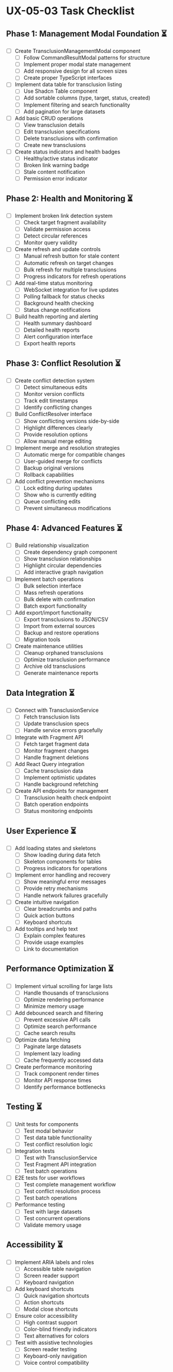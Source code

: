 # UX-05-03 Task Checklist

## Phase 1: Management Modal Foundation ⏳
- [ ] Create TransclusionManagementModal component
  - [ ] Follow CommandResultModal patterns for structure
  - [ ] Implement proper modal state management
  - [ ] Add responsive design for all screen sizes
  - [ ] Create proper TypeScript interfaces
- [ ] Implement data table for transclusion listing
  - [ ] Use Shadcn Table component
  - [ ] Add sortable columns (type, target, status, created)
  - [ ] Implement filtering and search functionality
  - [ ] Add pagination for large datasets
- [ ] Add basic CRUD operations
  - [ ] View transclusion details
  - [ ] Edit transclusion specifications
  - [ ] Delete transclusions with confirmation
  - [ ] Create new transclusions
- [ ] Create status indicators and health badges
  - [ ] Healthy/active status indicator
  - [ ] Broken link warning badge
  - [ ] Stale content notification
  - [ ] Permission error indicator

## Phase 2: Health and Monitoring ⏳
- [ ] Implement broken link detection system
  - [ ] Check target fragment availability
  - [ ] Validate permission access
  - [ ] Detect circular references
  - [ ] Monitor query validity
- [ ] Create refresh and update controls
  - [ ] Manual refresh button for stale content
  - [ ] Automatic refresh on target changes
  - [ ] Bulk refresh for multiple transclusions
  - [ ] Progress indicators for refresh operations
- [ ] Add real-time status monitoring
  - [ ] WebSocket integration for live updates
  - [ ] Polling fallback for status checks
  - [ ] Background health checking
  - [ ] Status change notifications
- [ ] Build health reporting and alerting
  - [ ] Health summary dashboard
  - [ ] Detailed health reports
  - [ ] Alert configuration interface
  - [ ] Export health reports

## Phase 3: Conflict Resolution ⏳
- [ ] Create conflict detection system
  - [ ] Detect simultaneous edits
  - [ ] Monitor version conflicts
  - [ ] Track edit timestamps
  - [ ] Identify conflicting changes
- [ ] Build ConflictResolver interface
  - [ ] Show conflicting versions side-by-side
  - [ ] Highlight differences clearly
  - [ ] Provide resolution options
  - [ ] Allow manual merge editing
- [ ] Implement merge and resolution strategies
  - [ ] Automatic merge for compatible changes
  - [ ] User-guided merge for conflicts
  - [ ] Backup original versions
  - [ ] Rollback capabilities
- [ ] Add conflict prevention mechanisms
  - [ ] Lock editing during updates
  - [ ] Show who is currently editing
  - [ ] Queue conflicting edits
  - [ ] Prevent simultaneous modifications

## Phase 4: Advanced Features ⏳
- [ ] Build relationship visualization
  - [ ] Create dependency graph component
  - [ ] Show transclusion relationships
  - [ ] Highlight circular dependencies
  - [ ] Add interactive graph navigation
- [ ] Implement batch operations
  - [ ] Bulk selection interface
  - [ ] Mass refresh operations
  - [ ] Bulk delete with confirmation
  - [ ] Batch export functionality
- [ ] Add export/import functionality
  - [ ] Export transclusions to JSON/CSV
  - [ ] Import from external sources
  - [ ] Backup and restore operations
  - [ ] Migration tools
- [ ] Create maintenance utilities
  - [ ] Cleanup orphaned transclusions
  - [ ] Optimize transclusion performance
  - [ ] Archive old transclusions
  - [ ] Generate maintenance reports

## Data Integration ⏳
- [ ] Connect with TransclusionService
  - [ ] Fetch transclusion lists
  - [ ] Update transclusion specs
  - [ ] Handle service errors gracefully
- [ ] Integrate with Fragment API
  - [ ] Fetch target fragment data
  - [ ] Monitor fragment changes
  - [ ] Handle fragment deletions
- [ ] Add React Query integration
  - [ ] Cache transclusion data
  - [ ] Implement optimistic updates
  - [ ] Handle background refetching
- [ ] Create API endpoints for management
  - [ ] Transclusion health check endpoint
  - [ ] Batch operation endpoints
  - [ ] Status monitoring endpoints

## User Experience ⏳
- [ ] Add loading states and skeletons
  - [ ] Show loading during data fetch
  - [ ] Skeleton components for tables
  - [ ] Progress indicators for operations
- [ ] Implement error handling and recovery
  - [ ] Show meaningful error messages
  - [ ] Provide retry mechanisms
  - [ ] Handle network failures gracefully
- [ ] Create intuitive navigation
  - [ ] Clear breadcrumbs and paths
  - [ ] Quick action buttons
  - [ ] Keyboard shortcuts
- [ ] Add tooltips and help text
  - [ ] Explain complex features
  - [ ] Provide usage examples
  - [ ] Link to documentation

## Performance Optimization ⏳
- [ ] Implement virtual scrolling for large lists
  - [ ] Handle thousands of transclusions
  - [ ] Optimize rendering performance
  - [ ] Minimize memory usage
- [ ] Add debounced search and filtering
  - [ ] Prevent excessive API calls
  - [ ] Optimize search performance
  - [ ] Cache search results
- [ ] Optimize data fetching
  - [ ] Paginate large datasets
  - [ ] Implement lazy loading
  - [ ] Cache frequently accessed data
- [ ] Create performance monitoring
  - [ ] Track component render times
  - [ ] Monitor API response times
  - [ ] Identify performance bottlenecks

## Testing ⏳
- [ ] Unit tests for components
  - [ ] Test modal behavior
  - [ ] Test data table functionality
  - [ ] Test conflict resolution logic
- [ ] Integration tests
  - [ ] Test with TransclusionService
  - [ ] Test Fragment API integration
  - [ ] Test batch operations
- [ ] E2E tests for user workflows
  - [ ] Test complete management workflow
  - [ ] Test conflict resolution process
  - [ ] Test batch operations
- [ ] Performance testing
  - [ ] Test with large datasets
  - [ ] Test concurrent operations
  - [ ] Validate memory usage

## Accessibility ⏳
- [ ] Implement ARIA labels and roles
  - [ ] Accessible table navigation
  - [ ] Screen reader support
  - [ ] Keyboard navigation
- [ ] Add keyboard shortcuts
  - [ ] Quick navigation shortcuts
  - [ ] Action shortcuts
  - [ ] Modal close shortcuts
- [ ] Ensure color accessibility
  - [ ] High contrast support
  - [ ] Color-blind friendly indicators
  - [ ] Text alternatives for colors
- [ ] Test with assistive technologies
  - [ ] Screen reader testing
  - [ ] Keyboard-only navigation
  - [ ] Voice control compatibility